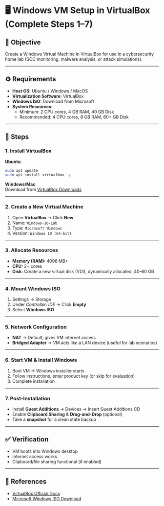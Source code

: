 # 🖥️ Windows VM Setup in VirtualBox (Complete Steps 1–7)

## 📌 Objective
Create a Windows Virtual Machine in VirtualBox for use in a cybersecurity home lab (SOC monitoring, malware analysis, or attack simulations).

---

## ⚙️ Requirements
- **Host OS:** Ubuntu / Windows / MacOS  
- **Virtualization Software:** VirtualBox  
- **Windows ISO:** Download from Microsoft  
- **System Resources:**  
  - Minimum: 2 CPU cores, 4 GB RAM, 40 GB Disk  
  - Recommended: 4 CPU cores, 8 GB RAM, 60+ GB Disk  

---

## 🚀 Steps

### 1. Install VirtualBox
**Ubuntu**:
```bash
sudo apt update
sudo apt install virtualbox -y
```

**Windows/Mac**:  
Download from [VirtualBox Downloads](https://www.virtualbox.org/wiki/Downloads)

---

### 2. Create a New Virtual Machine
1. Open **VirtualBox** → Click **New**  
2. Name: `Windows-10-Lab`  
3. Type: `Microsoft Windows`  
4. Version: `Windows 10 (64-bit)`

---

### 3. Allocate Resources
- **Memory (RAM):** 4096 MB+  
- **CPU:** 2+ cores  
- **Disk:** Create a new virtual disk (VDI), dynamically allocated, 40–60 GB  

---

### 4. Mount Windows ISO
1. Settings → Storage  
2. Under *Controller: IDE* → Click **Empty**  
3. Select **Windows ISO**  

---

### 5. Network Configuration
- **NAT** → Default, gives VM internet access  
- **Bridged Adapter** → VM acts like a LAN device (useful for lab scenarios)  

---

### 6. Start VM & Install Windows
1. Boot VM → Windows installer starts  
2. Follow instructions, enter product key (or skip for evaluation)  
3. Complete installation  

---

### 7. Post-Installation
- Install **Guest Additions** → Devices → Insert Guest Additions CD  
- Enable **Clipboard Sharing** & **Drag-and-Drop** (optional)  
- Take a **snapshot** for a clean state backup  

---

## ✅ Verification
- VM boots into Windows desktop  
- Internet access works  
- Clipboard/file sharing functional (if enabled)  

---

## 🔗 References
- [VirtualBox Official Docs](https://www.virtualbox.org/manual/UserManual.html)  
- [Microsoft Windows ISO Download](https://www.microsoft.com/software-download/)
